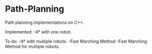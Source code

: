 # Path-Planning

Path planning implementations on C++.

Implemented:
-A* with one robot.

To do:
-A* with multiple robots.
-Fast Marching Method 
-Fast Marching Method for multiple robots.

